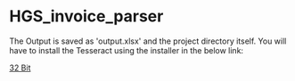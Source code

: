 # HGS_invoice_parser

The Output is saved as 'output.xlsx' and the project directory itself. You will have to install the Tesseract using the installer in the below link:

<a href="https://digi.bib.uni-mannheim.de/tesseract/tesseract-ocr-w32-setup-v5.1.0.20220510.exe" target="_blank">32 Bit</a>

